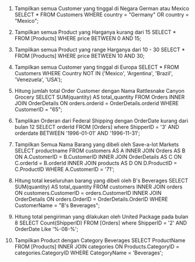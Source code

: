 1. Tampilkan semua Customer yang tinggal di Negara German atau Mexico
   SELECT \* FROM Customers WHERE country = "Germany" OR country = "Mexico";

2. Tampilkan semua Product yang Harganya kurang dari 15
   SELECT \* FROM [Products] WHERE price BETWEEN 0 AND 15;

3. Tampilkan semua Product yang range Harganya dari 10 - 30
   SELECT \* FROM [Products] WHERE price BETWEEN 10 AND 30;

4. Tampilkan semua Customer yang tinggal di Europa
   SELECT \* FROM Customers WHERE Country NOT IN ('Mexico', 'Argentina', 'Brazil', 'Venezuela', 'USA');

5. Hitung jumlah total Order Customer dengan Nama Rattlesnake Canyon Grocery
   SELECT SUM(quantity) AS total_quantity FROM Orders
   INNER JOIN OrderDetails
   ON orders.orderid = OrderDetails.orderid WHERE CustomerID = "65";

6. Tamplikan Orderan dari Federal Shipping dengan OrderDate kurang dari bulan 12
   SELECT orderId FROM [Orders] where ShipperID = '3' AND orderdate BETWEEN '1996-01-01' AND '1996-11-31';

7. Tampilkan Semua Nama Barang yang dibeli oleh Save-a-lot Markets
   SELECT productname FROM customers AS A INNER JOIN Orders AS B ON A.CustomerID = B.CustomerID
   INNER JOIN OrderDetails AS C ON C.orderId = B.orderId
   INNER JOIN products AS D ON D.ProductID = C.ProductID WHERE A.CustomerID = '71';

8. Hitung total keseluruhan barang yang dibeli oleh B's Beverages
   SELECT SUM(quantity) AS total_quantity FROM customers
   INNER JOIN orders ON customers.CustomerID = orders.CustomerID
   INNER JOIN OrderDetails ON orders.OrderID = OrderDetails.OrderID
   WHERE CustomerName = "B's Beverages";

9. Hitung total pengiriman yang dilakukan oleh United Package pada bulan 8
   SELECT Count(ShipperID) FROM [Orders] where ShipperID = '2'
   AND OrderDate Like '%-08-%';

10. Tampilkan Product dengan Category Beverages
    SELECT ProductName FROM [Products] INNER JOIN categories
    ON Products.CategoryID = categories.CategoryID
    WHERE CategoryName = 'Beverages';
